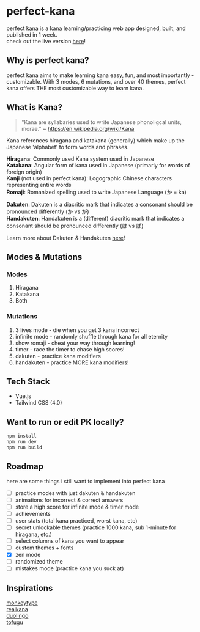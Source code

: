 # perfect-kana

perfect kana is a kana learning/practicing web app designed, built, and published in 1 week. <br> check out the live version [here](www.perfect-kana.com)!

## Why is perfect kana?
perfect kana aims to make learning kana easy, fun, and most importantly - customizable. With 3 modes, 6 mutations, and over 40 themes, perfect kana offers THE most customizable way to learn kana.

## What is Kana?
>"Kana are syllabaries used to write Japanese phonoligcal units, morae."
~ https://en.wikipedia.org/wiki/Kana  <br>

Kana references hiragana and katakana (generally) which make up the Japanese 'alphabet' to form words and phrases.

**Hiragana**: Commonly used Kana system used in Japanese <br>
**Katakana**: Angular form of kana used in Japanese (primarly for words of foreign origin) <br>
**Kanji** (not used in perfect kana): Logographic Chinese characters representing entire words <br>
**Romaji**: Romanized spelling used to write Japanese Language (か = ka) <br>

**Dakuten**: Dakuten is a diacritic mark that indicates a consonant should be pronounced differently (か vs が) <br>
**Handakuten**: Handakuten is a (different) diacritic mark that indicates a consonant should be pronounced differently (は vs ぱ) <br>

Learn more about Dakuten & Handakuten [here](https://preply.com/en/blog/hiragana/#:~:text=Dakuten%20and%20handakuten%20are%20little,%E2%80%9C%E3%81%8C%E2%80%9D%20(ga).)!


## Modes & Mutations
### Modes
1. Hiragana
2. Katakana
3. Both

### Mutations
1. 3 lives mode - die when you get 3 kana incorrect
2. infinite mode - randomly shuffle through kana for all eternity
3. show romaji - cheat your way through learning!
4. timer - race the timer to chase high scores!
5. dakuten - practice kana modifiers
6. handakuten - practice MORE kana modifiers!

## Tech Stack
- Vue.js
- Tailwind CSS (4.0)

## Want to run or edit PK locally?

```sh
npm install
npm run dev
npm run build
```

## Roadmap
here are some things i still want to implement into perfect kana
- [ ] practice modes with just dakuten & handakuten
- [ ] animations for incorrect & correct answers
- [ ] store a high score for infinite mode & timer mode
- [ ] achievements
- [ ] user stats (total kana practiced, worst kana, etc)
- [ ] secret unlockable themes (practice 1000 kana, sub 1-minute for hiragana, etc.)
- [ ] select columns of kana you want to appear
- [ ] custom themes + fonts
- [x] zen mode
- [ ] randomized theme
- [ ] mistakes mode (practice kana you suck at)

## Inspirations
[monkeytype](https://monkeytype.com/) <br>
[realkana](https://realkana.com/) <br>
[duolingo](https://www.duolingo.com/learn) <br>
[tofugu](https://www.tofugu.com/learn-japanese/)